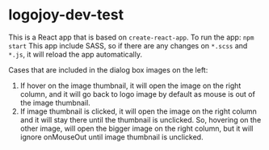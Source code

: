 # logojoy-dev-test

This is a React app that is based on `create-react-app`.
To run the app:  `npm start`
This app include SASS, so if there are any changes on `*.scss` and `*.js`, it will reload the app automatically.

Cases that are included in the dialog box images on the left:
1. If hover on the image thumbnail, it will open the image on the right column, and it will go back to logo image by default as mouse is out of the image thumbnail.
2. If image thumbnail is clicked, it will open the image on the right column and it will stay there until the thumbnail is unclicked. So, hovering on the other image, will open the bigger image on the right column, but it will ignore onMouseOut until image thumbnail is unclicked.
